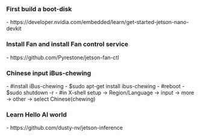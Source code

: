 <h3>First build a boot-disk</h3>
  - https://developer.nvidia.com/embedded/learn/get-started-jetson-nano-devkit
  
<h3>Install Fan and install Fan control service</h3>
  - https://github.com/Pyrestone/jetson-fan-ctl
  
<h3>Chinese input iBus-chewing</h3>
  - #install iBus-chewing
  - $sudo apt-get install ibus-chewing
  - #reboot
  - $sudo shutdown -r
  - #in X-shell setup -> Region/Language -> input -> more -> other -> select Chinese(chewing)
 
<h3>Learn Hello AI world</h3>
  - https://github.com/dusty-nv/jetson-inference
